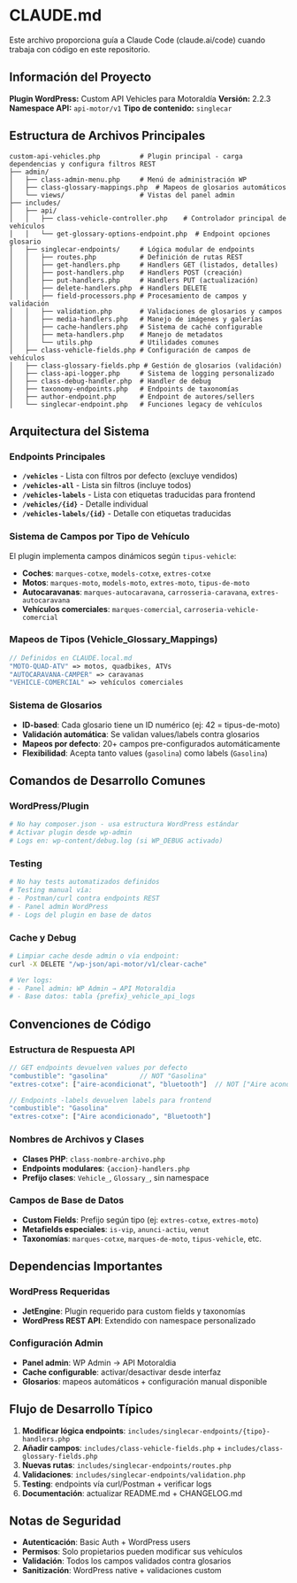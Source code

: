 # CLAUDE.md

Este archivo proporciona guía a Claude Code (claude.ai/code) cuando trabaja con código en este repositorio.

## Información del Proyecto

**Plugin WordPress:** Custom API Vehicles para Motoraldía
**Versión:** 2.2.3
**Namespace API:** `api-motor/v1`
**Tipo de contenido:** `singlecar`

## Estructura de Archivos Principales

```
custom-api-vehicles.php          # Plugin principal - carga dependencias y configura filtros REST
├── admin/
│   ├── class-admin-menu.php     # Menú de administración WP
│   ├── class-glossary-mappings.php  # Mapeos de glosarios automáticos
│   └── views/                   # Vistas del panel admin
├── includes/
│   ├── api/
│   │   ├── class-vehicle-controller.php    # Controlador principal de vehículos
│   │   └── get-glossary-options-endpoint.php  # Endpoint opciones glosario
│   ├── singlecar-endpoints/     # Lógica modular de endpoints
│   │   ├── routes.php           # Definición de rutas REST
│   │   ├── get-handlers.php     # Handlers GET (listados, detalles)
│   │   ├── post-handlers.php    # Handlers POST (creación)
│   │   ├── put-handlers.php     # Handlers PUT (actualización)
│   │   ├── delete-handlers.php  # Handlers DELETE
│   │   ├── field-processors.php # Procesamiento de campos y validación
│   │   ├── validation.php       # Validaciones de glosarios y campos
│   │   ├── media-handlers.php   # Manejo de imágenes y galerías
│   │   ├── cache-handlers.php   # Sistema de caché configurable
│   │   ├── meta-handlers.php    # Manejo de metadatos
│   │   └── utils.php            # Utilidades comunes
│   ├── class-vehicle-fields.php # Configuración de campos de vehículos
│   ├── class-glossary-fields.php # Gestión de glosarios (validación)
│   ├── class-api-logger.php     # Sistema de logging personalizado
│   ├── class-debug-handler.php  # Handler de debug
│   ├── taxonomy-endpoints.php   # Endpoints de taxonomías
│   ├── author-endpoint.php      # Endpoint de autores/sellers
│   └── singlecar-endpoint.php   # Funciones legacy de vehículos
```

## Arquitectura del Sistema

### Endpoints Principales
- **`/vehicles`** - Lista con filtros por defecto (excluye vendidos)
- **`/vehicles-all`** - Lista sin filtros (incluye todos)
- **`/vehicles-labels`** - Lista con etiquetas traducidas para frontend
- **`/vehicles/{id}`** - Detalle individual
- **`/vehicles-labels/{id}`** - Detalle con etiquetas traducidas

### Sistema de Campos por Tipo de Vehículo
El plugin implementa campos dinámicos según `tipus-vehicle`:
- **Coches**: `marques-cotxe`, `models-cotxe`, `extres-cotxe`
- **Motos**: `marques-moto`, `models-moto`, `extres-moto`, `tipus-de-moto`
- **Autocaravanas**: `marques-autocaravana`, `carrosseria-caravana`, `extres-autocaravana`
- **Vehículos comerciales**: `marques-comercial`, `carroseria-vehicle-comercial`

### Mapeos de Tipos (Vehicle_Glossary_Mappings)
```php
// Definidos en CLAUDE.local.md
"MOTO-QUAD-ATV" => motos, quadbikes, ATVs
"AUTOCARAVANA-CAMPER" => caravanas
"VEHICLE-COMERCIAL" => vehículos comerciales
```

### Sistema de Glosarios
- **ID-based**: Cada glosario tiene un ID numérico (ej: 42 = tipus-de-moto)
- **Validación automática**: Se validan values/labels contra glosarios
- **Mapeos por defecto**: 20+ campos pre-configurados automáticamente
- **Flexibilidad**: Acepta tanto values (`gasolina`) como labels (`Gasolina`)

## Comandos de Desarrollo Comunes

### WordPress/Plugin
```bash
# No hay composer.json - usa estructura WordPress estándar
# Activar plugin desde wp-admin
# Logs en: wp-content/debug.log (si WP_DEBUG activado)
```

### Testing
```bash
# No hay tests automatizados definidos
# Testing manual vía:
# - Postman/curl contra endpoints REST
# - Panel admin WordPress
# - Logs del plugin en base de datos
```

### Cache y Debug
```bash
# Limpiar cache desde admin o vía endpoint:
curl -X DELETE "/wp-json/api-motor/v1/clear-cache"

# Ver logs:
# - Panel admin: WP Admin → API Motoraldia
# - Base datos: tabla {prefix}_vehicle_api_logs
```

## Convenciones de Código

### Estructura de Respuesta API
```php
// GET endpoints devuelven values por defecto
"combustible": "gasolina"        // NOT "Gasolina"
"extres-cotxe": ["aire-acondicionat", "bluetooth"]  // NOT ["Aire acondicionado", "Bluetooth"]

// Endpoints -labels devuelven labels para frontend
"combustible": "Gasolina"
"extres-cotxe": ["Aire acondicionado", "Bluetooth"]
```

### Nombres de Archivos y Clases
- **Clases PHP**: `class-nombre-archivo.php`
- **Endpoints modulares**: `{accion}-handlers.php`
- **Prefijo clases**: `Vehicle_`, `Glossary_`, sin namespace

### Campos de Base de Datos
- **Custom Fields**: Prefijo según tipo (ej: `extres-cotxe`, `extres-moto`)
- **Metafields especiales**: `is-vip`, `anunci-actiu`, `venut`
- **Taxonomías**: `marques-cotxe`, `marques-de-moto`, `tipus-vehicle`, etc.

## Dependencias Importantes

### WordPress Requeridas
- **JetEngine**: Plugin requerido para custom fields y taxonomías
- **WordPress REST API**: Extendido con namespace personalizado

### Configuración Admin
- **Panel admin**: WP Admin → API Motoraldia
- **Cache configurable**: activar/desactivar desde interfaz
- **Glosarios**: mapeos automáticos + configuración manual disponible

## Flujo de Desarrollo Típico

1. **Modificar lógica endpoints**: `includes/singlecar-endpoints/{tipo}-handlers.php`
2. **Añadir campos**: `includes/class-vehicle-fields.php` + `includes/class-glossary-fields.php`
3. **Nuevas rutas**: `includes/singlecar-endpoints/routes.php`
4. **Validaciones**: `includes/singlecar-endpoints/validation.php`
5. **Testing**: endpoints vía curl/Postman + verificar logs
6. **Documentación**: actualizar README.md + CHANGELOG.md

## Notas de Seguridad

- **Autenticación**: Basic Auth + WordPress users
- **Permisos**: Solo propietarios pueden modificar sus vehículos
- **Validación**: Todos los campos validados contra glosarios
- **Sanitización**: WordPress native + validaciones custom